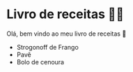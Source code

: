 # Livro de receitas :woman_cook:

Olá, bem vindo ao meu livro de receitas :wave:

- Strogonoff de Frango
- Pavê
- Bolo de cenoura